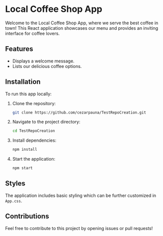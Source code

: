 # Local Coffee Shop App

Welcome to the Local Coffee Shop App, where we serve the best coffee in town! This React application showcases our menu and provides an inviting interface for coffee lovers.

## Features
- Displays a welcome message.
- Lists our delicious coffee options.

## Installation
To run this app locally:
1. Clone the repository:
   ```bash
   git clone https://github.com/cezarpauna/TestRepoCreation.git
   ```
2. Navigate to the project directory:
   ```bash
   cd TestRepoCreation
   ```
3. Install dependencies:
   ```bash
   npm install
   ```
4. Start the application:
   ```bash
   npm start
   ```

## Styles
The application includes basic styling which can be further customized in `App.css`.

## Contributions
Feel free to contribute to this project by opening issues or pull requests!